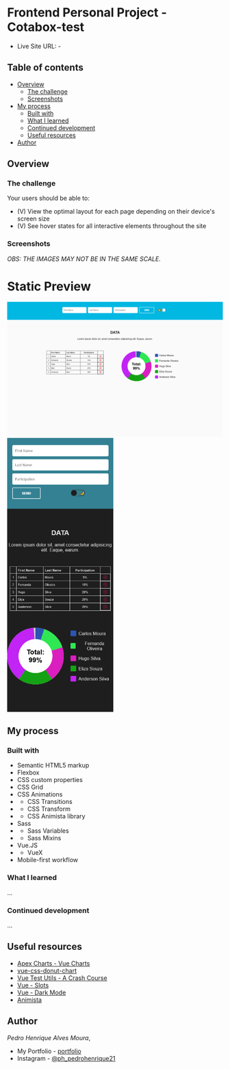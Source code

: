 # Frontend Personal Project - Cotabox-test

<!-- - Live Site URL: - <a href="https://" target="_blank" alt="">Poke Shop</a> -->
- Live Site URL: - <a href="#" target="_blank" alt=""></a>
## Table of contents

- [Overview](#overview)
  - [The challenge](#the-challenge)
  - [Screenshots](#screenshots)
- [My process](#my-process)
  - [Built with](#built-with)
  - [What I learned](#what-i-learned)
  - [Continued development](#continued-development)
  - [Useful resources](#useful-resources)
- [Author](#author)

## Overview

### The challenge

Your users should be able to:

- (V) View the optimal layout for each page depending on their device's screen size
- (V) See hover states for all interactive elements throughout the site

### Screenshots

  *OBS: THE IMAGES MAY NOT BE IN THE SAME SCALE.*

# Static Preview


<span>
  <img src="/public/screenshots/members-participations-desktop.png" width="640px" style="display: inline">
</span>
<span>
  <img src="/public/screenshots/members-participations-mobile.png" height="640px" style="display: inline">
</span>


## My process

### Built with

- Semantic HTML5 markup
- Flexbox
- CSS custom properties
- CSS Grid
- CSS Animations
- - CSS Transitions
- - CSS Transform
- - CSS Animista library 
- Sass
- - Sass Variables
- - Sass Mixins
- Vue.JS
- - VueX
- Mobile-first workflow

### What I learned

...

### Continued development

...
## Useful resources

- <a href="https://apexcharts.com/docs/vue-charts/" alt="Apex Charts - Vue Charts" target="_blank">Apex Charts - Vue Charts</a>
- <a href="https://www.npmjs.com/package/vue-css-donut-chart" alt="vue-css-donut-chart" target="_blank">vue-css-donut-chart</a>
- <a href="https://next.vue-test-utils.vuejs.org/guide/essentials/a-crash-course.html#arrange-act-assert" alt="Vue Test Utils - A Crash Course" target="_blank">Vue Test Utils - A Crash Course</a>
- <a href="https://v3.vuejs.org/guide/component-slots.html#render-scope" alt="Vue - Slots" target="_blank">Vue - Slots</a>
- <a href="https://dev.to/tqbit/create-your-own-dark-mode-toggle-component-with-vue-js-1284" alt="Vue - Dark Mode" target="_blank">Vue - Dark Mode</a>
- <a href="https://animista.net/play/basic" alt="Animista" target="_blank">Animista</a>

## Author
<em>Pedro Henrique Alves Moura</em>,

- My Portfolio - [portfolio](https://pedro-meuportfolio.netlify.app)
- Instagram - [@ph_pedrohenrique21](https://www.instagram.com/ph_pedrohenrique21/)
